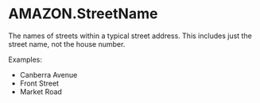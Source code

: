 # AMAZON\.StreetName<a name="built-in-slot-street-name"></a>

The names of streets within a typical street address\. This includes just the street name, not the house number\.

Examples:
+ Canberra Avenue
+ Front Street
+ Market Road